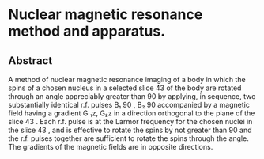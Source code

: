 # Nuclear magnetic resonance method and apparatus.

## Abstract
A method of nuclear magnetic resonance imaging of a body in which the spins of a chosen nucleus in a selected slice 43 of the body are rotated through an angle appreciably greater than 90 by applying, in sequence, two substantially identical r.f. pulses B₁ 90 , B₂ 90 accompanied by a magnetic field having a gradient G ₁z, G₂z in a direction orthogonal to the plane of the slice 43 . Each r.f. pulse is at the Larmor frequency for the chosen nuclei in the slice 43 , and is effective to rotate the spins by not greater than 90 and the r.f. pulses together are sufficient to rotate the spins through the angle. The gradients of the magnetic fields are in opposite directions.